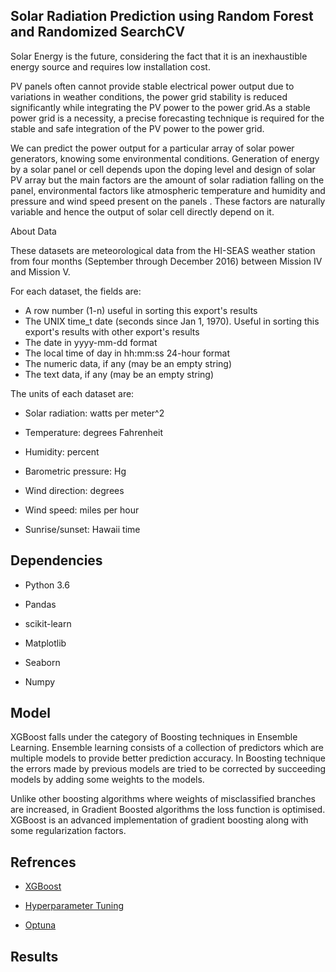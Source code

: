 
## Solar Radiation Prediction using Random Forest and Randomized SearchCV

Solar Energy is the future, considering the fact that it is an inexhaustible energy source and requires low installation cost.

PV panels often cannot provide stable electrical power output due to variations in weather conditions, the power grid stability is reduced significantly while integrating the PV power to the power grid.As a stable power grid is a necessity, a precise forecasting technique is required for the stable and safe integration of the PV power to the power grid.

We can predict the power output for a particular array of solar power generators, knowing some environmental conditions. Generation of energy by a solar panel or cell depends upon the doping level and design of solar PV array but the main factors are the amount of solar radiation falling on the panel, environmental factors like atmospheric temperature and humidity and pressure and wind speed present on the panels . These factors are naturally variable and hence the output of solar cell directly depend on it.


About Data

These datasets are meteorological data from the HI-SEAS weather station from four months (September through December 2016) between Mission IV and Mission V.

For each dataset, the fields are:

* A row number (1-n) useful in sorting this export's results
* The UNIX time_t date (seconds since Jan 1, 1970). Useful in sorting this export's results with other export's results
* The date in yyyy-mm-dd format
* The local time of day in hh:mm:ss 24-hour format
* The numeric data, if any (may be an empty string)
* The text data, if any (may be an empty string)

The units of each dataset are:

* Solar radiation: watts per meter^2

* Temperature: degrees Fahrenheit

* Humidity: percent

* Barometric pressure: Hg

* Wind direction: degrees

* Wind speed: miles per hour

* Sunrise/sunset: Hawaii time

## Dependencies
* Python 3.6

* Pandas

* scikit-learn

* Matplotlib

* Seaborn

* Numpy

## Model
XGBoost falls under the category of Boosting techniques in Ensemble Learning. Ensemble learning consists of a collection of predictors which are multiple models to provide better prediction accuracy. In Boosting technique the errors made by previous models are tried to be corrected by succeeding models by adding some weights to the models. 

Unlike other boosting algorithms where weights of misclassified branches are increased, in Gradient Boosted algorithms the loss function is optimised. XGBoost is an advanced implementation of gradient boosting along with some regularization factors.


## Refrences

 - [XGBoost](https://xgboost.readthedocs.io/en/stable/)

 - [Hyperparameter Tuning](https://www.jeremyjordan.me/hyperparameter-tuning/)

 - [Optuna](https://optuna.org/)


## Results

